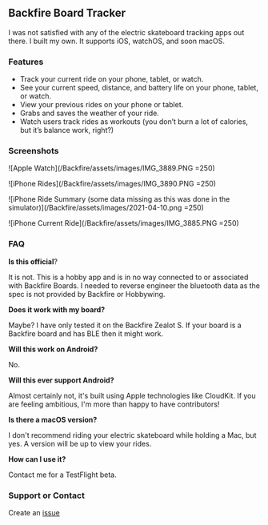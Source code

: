 ## Backfire Board Tracker

I was not satisfied with any of the electric skateboard tracking apps out there. I built my own. It supports iOS, watchOS, and soon macOS.

### Features
* Track your current ride on your phone, tablet, or watch.
* See your current speed, distance, and battery life on your phone, tablet, or watch.
* View your previous rides on your phone or tablet.
* Grabs and saves the weather of your ride.
* Watch users track rides as workouts (you don’t burn a lot of calories, but it’s balance work, right?)

### Screenshots
![Apple Watch](/Backfire/assets/images/IMG_3889.PNG =250)

![iPhone Rides](/Backfire/assets/images/IMG_3890.PNG =250)

![iPhone Ride Summary (some data missing as this was done in the simulator)](/Backfire/assets/images/2021-04-10.png =250)

![iPhone Current Ride](/Backfire/assets/images/IMG_3885.PNG =250)


### FAQ

**Is this official**?

It is not. This is a hobby app and is in no way connected to or associated with Backfire Boards. I needed to reverse engineer the bluetooth data as the spec is not provided by Backfire or Hobbywing.

**Does it work with my board?**

Maybe? I have only tested it on the Backfire Zealot S. If your board is a Backfire board and has BLE then it might work.

**Will this work on Android?**

No.

**Will this ever support Android?**

Almost certainly not, it's built using Apple technologies like CloudKit. If you are feeling ambitious, I'm more than happy to have contributors!

**Is there a macOS version?**

I don't recommend riding your electric skateboard while holding a Mac, but yes. A version will be up to view your rides.

**How can I use it?**

Contact me for a TestFlight beta.


### Support or Contact

Create an [issue](https://github.com/djensenius/Backfire/issues)
